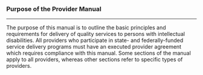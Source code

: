 ### Purpose of the Provider Manual

---

The purpose of this manual is to outline the basic principles and requirements for delivery of quality services to persons with intellectual disabilities. All providers who participate in state- and federally-funded service delivery programs must have an executed provider agreement which requires compliance with this manual. Some sections of the manual apply to all providers, whereas other sections refer to specific types of providers.